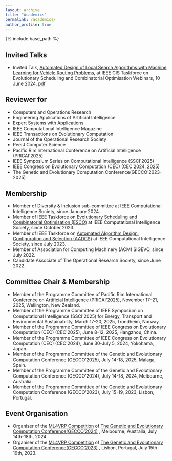 ```yaml
---
layout: archive
title: "Academics"
permalink: /academics/
author_profile: true
---
```


{% include base_path %}

Invited Talks
----
- Invited Talk, [Automated Design of Local Search Algorithms with Machine Learning for Vehicle Routing Problems](https://homepages.ecs.vuw.ac.nz/~yimei/ieee-tf-esco/ecso-webinars.html), at IEEE CIS Taskforce on Evolutionary Scheduling and Combinatorial Optimisation Webinars, 10 June 2024. [pdf](../files/ESCO20240610Share.pdf)

Reviewer for
----
- Computers and Operations Research
- Engineering Applications of Artificial Intelligence
- Expert Systems with Applications
- IEEE Computational Intelligence Magazine
- IEEE Transactions on Evolutionary Computation
- Journal of the Operational Research Society
- PeerJ Computer Science
- Pacific Rim International Conference on Artificial Intelligence (PRICAI'2025)
- IEEE Symposium Series on Computational Intelligence (SSCI'2025)
- IEEE Congress on Evolutionary Computation (CEC) (CEC'2024, 2025)
- The Genetic and Evolutionary Computation Conference(GECCO’2023-2025)

Membership
----
- Member of Diversity & Inclusion sub-committee at IEEE Computational Intelligence Society, since January 2024.
- Member of IEEE Taskforce on [Evolutionary Scheduling and Combinatorial Optimisation (ESCO)](https://homepages.ecs.vuw.ac.nz/~yimei/ieee-tf-esco/) at IEEE Computational Intelligence Society, since October 2023.
- Member of IEEE Taskforce on [Automated Algorithm Design, Configuration and Selection (AADCS)](https://sites.google.com/view/ieeeaadcs) at IEEE Computational Intelligence Society, since July 2023.
- Member of Association for Computing Machinery (ACM) SIGEVO, since July 2022.
- Candidate Associate of The Operational Research Society, since June 2022.

Committee Chair & Membership
----
- Member of the Programme Committee of Pacific Rim International Conference on Artificial Intelligence (PRICAI'2025), November 17–21, 2025, Wellington, New Zealand.
- Member of the Programme Committee of IEEE Symposium on Computational Intelligence (SSCI'2025) for Energy, Transport and Environmental Sustainability, March 17-20, 2025, Trondheim, Norway.
- Member of the Programme Committee of IEEE Congress on Evolutionary Computation (CEC) (CEC'2025), June 8-12, 2025, Hangzhou, China.
- Member of the Programme Committee of IEEE Congress on Evolutionary Computation (CEC) (CEC'2024), June 30-July 5, 2024, Yokohama, Japan.
- Member of the Programme Committee of the Genetic and Evolutionary Computation Conference (GECCO'2025), July 14-18, 2025, Málaga, Spain.
- Member of the Programme Committee of the Genetic and Evolutionary Computation Conference (GECCO'2024), July 14-18, 2024, Melbourne, Australia. 
- Member of the Programme Committee of the Genetic and Evolutionary Computation Conference (GECCO'2023), July 15-19, 2023, Lisbon, Portugal.

Event Organisation
----
- Organiser of the [ML4VRP Competition](https://sites.google.com/view/ml4vrp?pli=1) of [The Genetic and Evolutionary Computation Conference(GECCO’2024)](https://gecco-2024.sigevo.org/Competitions) , Melbourne, Australia, July 14th-18th, 2024. 
- Organiser of the [ML4VRP Competition](https://sites.google.com/view/ml4vrp?pli=1) of [The Genetic and Evolutionary Computation Conference(GECCO’2023)](https://gecco-2023.sigevo.org/HomePage) , Lisbon, Portugal, July 15th-19th, 2023.